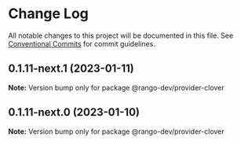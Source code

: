 # Change Log

All notable changes to this project will be documented in this file.
See [Conventional Commits](https://conventionalcommits.org) for commit guidelines.

## 0.1.11-next.1 (2023-01-11)

**Note:** Version bump only for package @rango-dev/provider-clover

## 0.1.11-next.0 (2023-01-10)

**Note:** Version bump only for package @rango-dev/provider-clover
